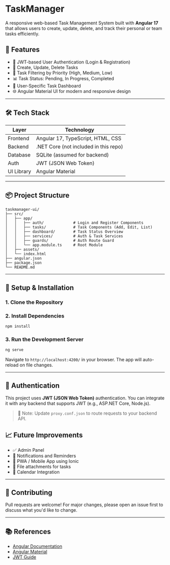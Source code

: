 # TaskManager

A responsive web-based Task Management System built with **Angular 17** that allows users to create, update, delete, and track their personal or team tasks efficiently.

## 🚀 Features

- 🔐 JWT-based User Authentication (Login & Registration)
- 📝 Create, Update, Delete Tasks
- 🎯 Task Filtering by Priority (High, Medium, Low)
- 📊 Task Status: Pending, In Progress, Completed
- 📁 User-Specific Task Dashboard
- 🌐 Angular Material UI for modern and responsive design

---

## 🛠️ Tech Stack

| Layer      | Technology         |
|------------|--------------------|
| Frontend   | Angular 17, TypeScript, HTML, CSS |
| Backend    | .NET Core (not included in this repo) |
| Database   | SQLite (assumed for backend) |
| Auth       | JWT (JSON Web Token) |
| UI Library | Angular Material   |

---

## 📦 Project Structure

```
taskmanager-ui/
├── src/
│   ├── app/
│   │   ├── auth/             # Login and Register Components
│   │   ├── tasks/            # Task Components (Add, Edit, List)
│   │   ├── dashboard/        # Task Status Overview
│   │   ├── services/         # Auth & Task Services
│   │   ├── guards/           # Auth Route Guard
│   │   └── app.module.ts     # Root Module
│   ├── assets/
│   └── index.html
├── angular.json
├── package.json
└── README.md
```

---

## 🔧 Setup & Installation

### 1. Clone the Repository

### 2. Install Dependencies

```bash
npm install
```

### 3. Run the Development Server

```bash
ng serve
```

Navigate to `http://localhost:4200/` in your browser. The app will auto-reload on file changes.

---

## 🔐 Authentication

This project uses **JWT (JSON Web Token)** authentication. You can integrate it with any backend that supports JWT (e.g., ASP.NET Core, Node.js).

> 🔗 Note: Update `proxy.conf.json` to route requests to your backend API.



## 📈 Future Improvements

- ✅ Admin Panel
- 🔔 Notifications and Reminders
- 📱 PWA / Mobile App using Ionic
- 📂 File attachments for tasks
- 📅 Calendar Integration

---

## 🤝 Contributing

Pull requests are welcome! For major changes, please open an issue first to discuss what you'd like to change.

---



## 📚 References

- [Angular Documentation](https://angular.io/)
- [Angular Material](https://material.angular.io/)
- [JWT Guide](https://jwt.io/)

